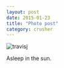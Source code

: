 ```yaml
---
layout: post
date: 2015-01-23
title: "Photo post"
category: crusher
---
```

![travisj](/images/dd83c7880858c5709ab29ecb51642ca680abce5506184c449d096238b1337f96.jpg)

Asleep in the sun.
